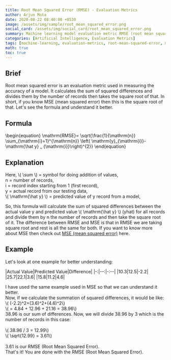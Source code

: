 ```yaml
---
title: Root Mean Squared Error (RMSE) - Evaluation Metrics
author: Arjun Mota
date: 2020-08-22 08:40:00 +0530
image: /assets/img/sample/root_mean_squared_error.png
social_card: /assets/img/social_card/root_mean_squared_error.png
summary: Machine learning model evaluation metric RMSE (root mean squared error) explanation, formula and usecases of it.
categories: [Artificial Intelligence, Evaluation Metrics]
tags: [machine-learning, evaluation-metrics, root-mean-squared-error, machine-learning-glossary, regression-evaluation-metrics]
math: true
toc: true
---
```


## Brief

Root mean squared error is an evaluation metric used in measuring the accuracy of a model. It calculates the sum of squared differences and divides them by the number of records then takes the square root of that. In short, if you know MSE (mean squared error) then this is the square root of that. Let's see the formula and understand it better.

## Formula

<span class="centered_equation">
\begin{equation}
\mathrm{RMSE}= \sqrt{\frac{1}{\mathrm{n}} \sum_{\mathrm{i}=1}^{\mathrm{n}} \left( \mathrm{y}_{\mathrm{i}}-\mathrm{\hat y} _ {\mathrm{i}}\right)^{2}}
\end{equation}
</span>

## Explanation

Here, <span class="inline_equation">\\( \sum \\)</span> = symbol for doing addition of values,<br/>
<span class="equation_variables">n = </span> number of records,<br/>
<span class="equation_variables">i = </span> record index starting from 1 (first record),<br/>
<span class="equation_variables">y = </span> actual record from our testing data,<br/>
<span class="inline_equation">\\( \mathrm{\hat y} \\)</span> = predicted value of y record from a model,<br/>

So, this formula will calculate the sum of squared differences between the actual value <span class="equation_variables">y</span> and predicted value <span class="inline_equation">\\( \mathrm{\hat y} \\)</span> (yhat) for all records and divide them by <span class="equation_variables">n</span> the number of records and then take the square root of it. The difference between RMSE and MSE is that in RMSE we are taking square root and rest is all the same for both. If you want to know more about MSE then check out <a href="/posts/mean-squared-error/">MSE (mean squared error)</a> here.

## Example

Let's look at one example for better understanding:

|Actual Value|Predicted Value|Difference|
|-:|--:|-:--|
|10.3|12.5|-2.2|
|25.7|22.1|3.6|
|15.8|11.2|4.6|

I have used the same example used in MSE so that we can understand it better.<br/>
Now, if we calculate the summation of squared differences, it would be like:<br/>
<span class="inline_equation">\\( (-2.2)^2+(3.6)^2+(4.6)^2\\)</span><br/>
<span class="inline_equation">\\( = 4.84 + 12.96 + 21.16 = 38.96\\)</span>
<br/>
38.96 is our sum of differences. Now, we will divide 38.96 by 3 which is the number of records in this case:
<br/><br/><span class="inline_equation">\\( 38.96 / 3 = 12.99\\)</span><br/>
<span class="inline_equation">\\( \sqrt{12.99} = 3.61\\)</span><br/><br/>
3.61 is our RMSE (Root Mean Squared Error).
<br/>
That's it! You are done with the RMSE (Root Mean Squared Error).